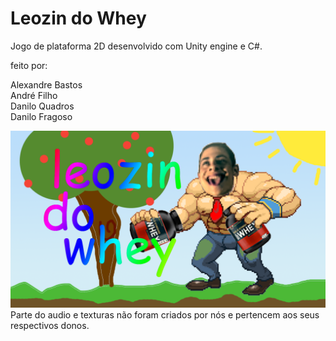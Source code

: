 # Leozin do Whey
Jogo de plataforma 2D desenvolvido com Unity engine e C#.

feito por:

Alexandre Bastos    
André Filho  
Danilo Quadros  
Danilo Fragoso

![alt tag](/Assets/leoz.png?raw=true)
Parte do audio e texturas não foram criados por nós e pertencem aos seus respectivos donos.
